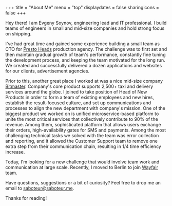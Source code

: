 +++
title = "About Me"
menu = "top"
displaydates = false
sharingicons = false
+++

Hey there! I am Evgeny Soynov, engineering lead and IT professional.
I build teams of engineers in small and mid-size companies and hold strong focus on shipping.

I've had great time and gained some experience building a small team as CTO for [Presto Heads][PrestoHeads] production agency. 
The challenge was to first set and then maintain gradual growth of team's performance, constantly fine tuning the development process, and keeping the team motivated for the long run.
We created and successfully delivered a dozen applications and websites for our clients, advertisement agencies.

Prior to this, another great place I worked at was a nice mid-size company [Bitmaster][Bitmaster].
Company's core product supports 2,500+ taxi and delivery services around the globe.
I joined to take position of Head of New Products in order to form a team of existing employees and new hires, establish the result-focused culture, and set up communications and processes to align the new department with company's mission.
One of the biggest product we worked on is unified microservice-based platform to unite the most critical services that collectively contribute to 90% of the revenue. Among them, sophisticated platform that allows users exchange their orders, high-availability gates for SMS and payments.
Among the most challenging technical tasks we solved with the team was error collection and reporting, and it allowed the Customer Support team to remove one extra step from their communication chain, resulting in 1/4 time efficiency increase.

Today, I'm looking for a new challenge that would involve team work and communication at large scale. Recently, I moved to Berlin to join [Wayfair](http://engineering.wayfair.com/) team.

Have questions, suggestions or a bit of curiosity? Feel free to drop me an email to [saboteur@saboteur.me](mailto:saboteur@saboteur.me).

Thanks for reading!

[PrestoHeads]: http://prestoheads.com/ "Visit Presto Heads website"
[Bitmaster]: http://bitmaster.ru/ "Visit Bitmaster website"